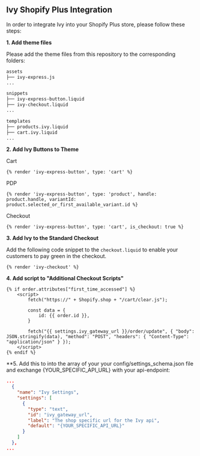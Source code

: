 ## Ivy Shopify Plus Integration

In order to integrate Ivy into your Shopify Plus store, please follow these steps:

**1. Add theme files**

Please add the theme files from this repository to the corresponding folders:

```bash
assets
├── ivy-express.js
...

snippets
├── ivy-express-button.liquid
├── ivy-checkout.liquid
...

templates
├── products.ivy.liquid
├── cart.ivy.liquid
...
```

**2. Add Ivy Buttons to Theme**

Cart

```liquid
{% render 'ivy-express-button', type: 'cart' %}

```

PDP

```liquid
{% render 'ivy-express-button', type: 'product', handle: product.handle, variantId: product.selected_or_first_available_variant.id %}
```

Checkout

```liquid
{% render 'ivy-express-button', type: 'cart', is_checkout: true %}
```

**3. Add Ivy to the Standard Checkout**

Add the following code snippet to the `checkout.liquid` to enable your customers to pay green in the checkout.

```liquid
{% render 'ivy-checkout' %}
```

**4. Add script to "Additional Checkout Scripts"**

```liquid
{% if order.attributes["first_time_accessed"] %}
    <script>
        fetch("https://" + Shopify.shop + "/cart/clear.js");

        const data = {
            id: {{ order.id }},
        }

        fetch("{{ settings.ivy_gateway_url }}/order/update", { "body": JSON.stringify(data), "method": "POST", "headers": { "Content-Type": "application/json" } });
    </script>
{% endif %}
```

**5. Add this to into the array of your your config/settings_schema.json file and exchange {YOUR_SPECIFIC_API_URL} with your api-endpoint:
```json
...
  {
    "name": "Ivy Settings",
    "settings": [
      {
        "type": "text",
        "id": "ivy_gateway_url",
        "label": "The shop specific url for the Ivy api",
        "default": "{YOUR_SPECIFIC_API_URL}"
      }
    ]
  },
...
```